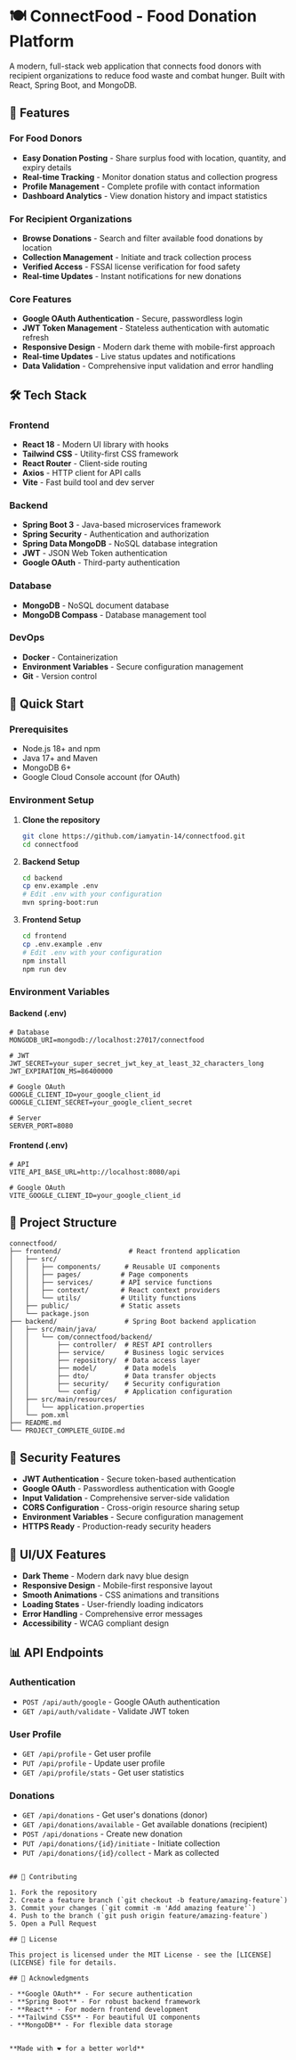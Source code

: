 # 🍽️ ConnectFood - Food Donation Platform

A modern, full-stack web application that connects food donors with recipient organizations to reduce food waste and combat hunger. Built with React, Spring Boot, and MongoDB.

## 🌟 Features

### For Food Donors

- **Easy Donation Posting** - Share surplus food with location, quantity, and expiry details
- **Real-time Tracking** - Monitor donation status and collection progress
- **Profile Management** - Complete profile with contact information
- **Dashboard Analytics** - View donation history and impact statistics

### For Recipient Organizations

- **Browse Donations** - Search and filter available food donations by location
- **Collection Management** - Initiate and track collection process
- **Verified Access** - FSSAI license verification for food safety
- **Real-time Updates** - Instant notifications for new donations

### Core Features

- **Google OAuth Authentication** - Secure, passwordless login
- **JWT Token Management** - Stateless authentication with automatic refresh
- **Responsive Design** - Modern dark theme with mobile-first approach
- **Real-time Updates** - Live status updates and notifications
- **Data Validation** - Comprehensive input validation and error handling

## 🛠️ Tech Stack

### Frontend

- **React 18** - Modern UI library with hooks
- **Tailwind CSS** - Utility-first CSS framework
- **React Router** - Client-side routing
- **Axios** - HTTP client for API calls
- **Vite** - Fast build tool and dev server

### Backend

- **Spring Boot 3** - Java-based microservices framework
- **Spring Security** - Authentication and authorization
- **Spring Data MongoDB** - NoSQL database integration
- **JWT** - JSON Web Token authentication
- **Google OAuth** - Third-party authentication

### Database

- **MongoDB** - NoSQL document database
- **MongoDB Compass** - Database management tool

### DevOps

- **Docker** - Containerization
- **Environment Variables** - Secure configuration management
- **Git** - Version control

## 🚀 Quick Start

### Prerequisites

- Node.js 18+ and npm
- Java 17+ and Maven
- MongoDB 6+
- Google Cloud Console account (for OAuth)

### Environment Setup

1. **Clone the repository**

   ```bash
   git clone https://github.com/iamyatin-14/connectfood.git
   cd connectfood
   ```

2. **Backend Setup**

   ```bash
   cd backend
   cp env.example .env
   # Edit .env with your configuration
   mvn spring-boot:run
   ```

3. **Frontend Setup**
   ```bash
   cd frontend
   cp .env.example .env
   # Edit .env with your configuration
   npm install
   npm run dev
   ```

### Environment Variables

#### Backend (.env)

```env
# Database
MONGODB_URI=mongodb://localhost:27017/connectfood

# JWT
JWT_SECRET=your_super_secret_jwt_key_at_least_32_characters_long
JWT_EXPIRATION_MS=86400000

# Google OAuth
GOOGLE_CLIENT_ID=your_google_client_id
GOOGLE_CLIENT_SECRET=your_google_client_secret

# Server
SERVER_PORT=8080
```

#### Frontend (.env)

```env
# API
VITE_API_BASE_URL=http://localhost:8080/api

# Google OAuth
VITE_GOOGLE_CLIENT_ID=your_google_client_id
```

## 📁 Project Structure

```
connectfood/
├── frontend/                 # React frontend application
│   ├── src/
│   │   ├── components/      # Reusable UI components
│   │   ├── pages/          # Page components
│   │   ├── services/       # API service functions
│   │   ├── context/        # React context providers
│   │   └── utils/          # Utility functions
│   ├── public/             # Static assets
│   └── package.json
├── backend/                 # Spring Boot backend application
│   ├── src/main/java/
│   │   └── com/connectfood/backend/
│   │       ├── controller/  # REST API controllers
│   │       ├── service/     # Business logic services
│   │       ├── repository/  # Data access layer
│   │       ├── model/       # Data models
│   │       ├── dto/         # Data transfer objects
│   │       ├── security/    # Security configuration
│   │       └── config/      # Application configuration
│   ├── src/main/resources/
│   │   └── application.properties
│   └── pom.xml
├── README.md
└── PROJECT_COMPLETE_GUIDE.md
```

## 🔐 Security Features

- **JWT Authentication** - Secure token-based authentication
- **Google OAuth** - Passwordless authentication with Google
- **Input Validation** - Comprehensive server-side validation
- **CORS Configuration** - Cross-origin resource sharing setup
- **Environment Variables** - Secure configuration management
- **HTTPS Ready** - Production-ready security headers

## 🎨 UI/UX Features

- **Dark Theme** - Modern dark navy blue design
- **Responsive Design** - Mobile-first responsive layout
- **Smooth Animations** - CSS animations and transitions
- **Loading States** - User-friendly loading indicators
- **Error Handling** - Comprehensive error messages
- **Accessibility** - WCAG compliant design

## 📊 API Endpoints

### Authentication

- `POST /api/auth/google` - Google OAuth authentication
- `GET /api/auth/validate` - Validate JWT token

### User Profile

- `GET /api/profile` - Get user profile
- `PUT /api/profile` - Update user profile
- `GET /api/profile/stats` - Get user statistics

### Donations

- `GET /api/donations` - Get user's donations (donor)
- `GET /api/donations/available` - Get available donations (recipient)
- `POST /api/donations` - Create new donation
- `PUT /api/donations/{id}/initiate` - Initiate collection
- `PUT /api/donations/{id}/collect` - Mark as collected


```

## 🤝 Contributing

1. Fork the repository
2. Create a feature branch (`git checkout -b feature/amazing-feature`)
3. Commit your changes (`git commit -m 'Add amazing feature'`)
4. Push to the branch (`git push origin feature/amazing-feature`)
5. Open a Pull Request

## 📝 License

This project is licensed under the MIT License - see the [LICENSE](LICENSE) file for details.

## 🙏 Acknowledgments

- **Google OAuth** - For secure authentication
- **Spring Boot** - For robust backend framework
- **React** - For modern frontend development
- **Tailwind CSS** - For beautiful UI components
- **MongoDB** - For flexible data storage


**Made with ❤️ for a better world**
